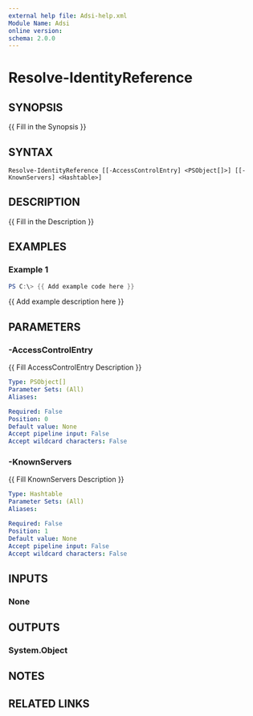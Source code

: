 ```yaml
---
external help file: Adsi-help.xml
Module Name: Adsi
online version:
schema: 2.0.0
---
```


# Resolve-IdentityReference

## SYNOPSIS
{{ Fill in the Synopsis }}

## SYNTAX

```
Resolve-IdentityReference [[-AccessControlEntry] <PSObject[]>] [[-KnownServers] <Hashtable>]
```

## DESCRIPTION
{{ Fill in the Description }}

## EXAMPLES

### Example 1
```powershell
PS C:\> {{ Add example code here }}
```

{{ Add example description here }}

## PARAMETERS

### -AccessControlEntry
{{ Fill AccessControlEntry Description }}

```yaml
Type: PSObject[]
Parameter Sets: (All)
Aliases:

Required: False
Position: 0
Default value: None
Accept pipeline input: False
Accept wildcard characters: False
```

### -KnownServers
{{ Fill KnownServers Description }}

```yaml
Type: Hashtable
Parameter Sets: (All)
Aliases:

Required: False
Position: 1
Default value: None
Accept pipeline input: False
Accept wildcard characters: False
```

## INPUTS

### None

## OUTPUTS

### System.Object
## NOTES

## RELATED LINKS
